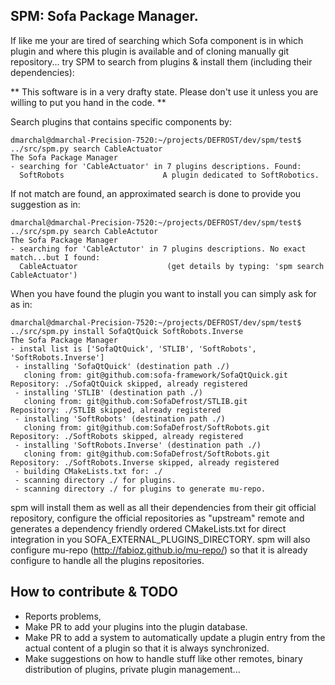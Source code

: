 ## SPM: Sofa Package Manager.
If like me your are tired of searching which Sofa component is in which plugin and where this 
plugin is available and of cloning manually git repository... try SPM to search from plugins & install them (including their dependencies):

** This software is in a very drafty state. Please don't use it unless you are willing to put you hand in the code. **

Search plugins that contains specific components by:
```console
dmarchal@dmarchal-Precision-7520:~/projects/DEFROST/dev/spm/test$ ../src/spm.py search CableActuator
The Sofa Package Manager
- searching for 'CableActuator' in 7 plugins descriptions. Found:
  SoftRobots                      A plugin dedicated to SoftRobotics.
```

If not match are found, an approximated search is done to provide you suggestion as in:
```console
dmarchal@dmarchal-Precision-7520:~/projects/DEFROST/dev/spm/test$ ../src/spm.py search CableActutor
The Sofa Package Manager
- searching for 'CableActutor' in 7 plugins descriptions. No exact match...but I found:
  CableActuator                    (get details by typing: 'spm search CableActuator')
```

When you have found the plugin you want to install you can simply ask for as in:
```console
dmarchal@dmarchal-Precision-7520:~/projects/DEFROST/dev/spm/test$ ../src/spm.py install SofaQtQuick SoftRobots.Inverse 
The Sofa Package Manager
- instal list is ['SofaQtQuick', 'STLIB', 'SoftRobots', 'SoftRobots.Inverse']
 - installing 'SofaQtQuick' (destination path ./)
   cloning from: git@github.com:sofa-framework/SofaQtQuick.git
Repository: ./SofaQtQuick skipped, already registered
 - installing 'STLIB' (destination path ./)
   cloning from: git@github.com:SofaDefrost/STLIB.git
Repository: ./STLIB skipped, already registered
 - installing 'SoftRobots' (destination path ./)
   cloning from: git@github.com:SofaDefrost/SoftRobots.git
Repository: ./SoftRobots skipped, already registered
 - installing 'SoftRobots.Inverse' (destination path ./)
   cloning from: git@github.com:SofaDefrost/SoftRobots.git
Repository: ./SoftRobots.Inverse skipped, already registered
 - building CMakeLists.txt for: ./
 - scanning directory ./ for plugins.
 - scanning directory ./ for plugins to generate mu-repo.
```
spm will install them as well as all their dependencies from their git official repository, 
configure the official repositories as "upstream" remote and generates a dependency friendly ordered 
CMakeLists.txt for direct integration in you SOFA_EXTERNAL_PLUGINS_DIRECTORY. 
spm will also configure mu-repo (http://fabioz.github.io/mu-repo/) so that it is already configure to handle all the 
plugins repositories. 

## How to contribute & TODO
- Reports problems,
- Make PR to add your plugins into the plugin database. 
- Make PR to add a system to automatically update a plugin entry from the actual content of a plugin so that it is 
  always synchronized. 
- Make suggestions on how to handle stuff like other remotes, binary distribution of plugins, private plugin management...
